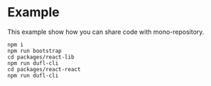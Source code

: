 # Example

This example show how you can share code with mono-repository.

```
npm i
npm run bootstrap
cd packages/react-lib
npm run dufl-cli
cd packages/react-react
npm run dufl-cli
```
